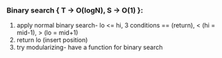 ### Binary search { T -> O(logN), S -> O(1) }:
1. apply normal binary search- lo <= hi, 3 conditions == (return), < (hi = mid-1), > (lo = mid+1)
2. return lo (insert position)
3. try modularizing- have a function for binary search
